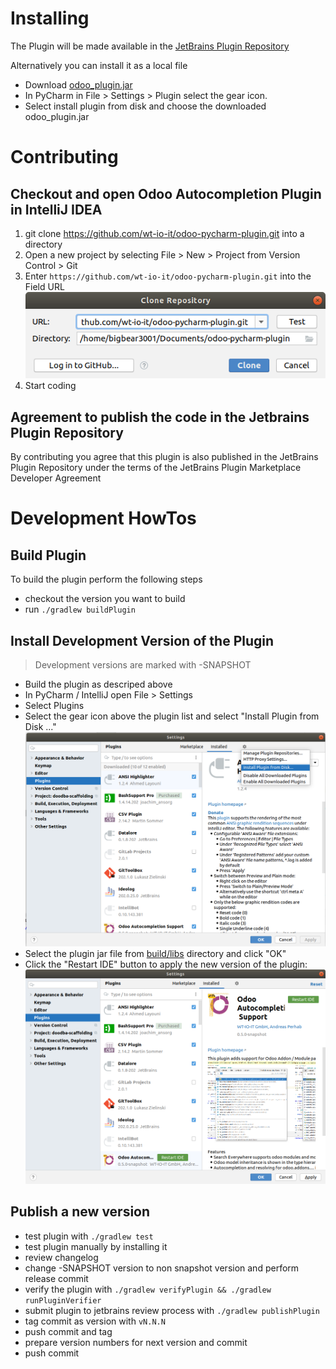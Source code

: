 # Installing

The Plugin will be made available in the [JetBrains Plugin Repository](https://plugins.jetbrains.com/plugin/13083-odoo-support-for-pycharm)

Alternatively you can install it as a local file
* Download [odoo_plugin.jar](odoo_plugin.jar)
* In PyCharm in File > Settings > Plugin select the gear icon.
* Select install plugin from disk and choose the downloaded odoo_plugin.jar

# Contributing

## Checkout and open Odoo Autocompletion Plugin in IntelliJ IDEA

1. git clone https://github.com/wt-io-it/odoo-pycharm-plugin.git into a directory
1. Open a new project by selecting File > New > Project from Version Control > Git
1. Enter `https://github.com/wt-io-it/odoo-pycharm-plugin.git` into the Field URL
   ![intellij new project from version control](documentation/setup/01_new_project_url.png)
1. Start coding

## Agreement to publish the code in the Jetbrains Plugin Repository 

By contributing you agree that this plugin is also published in the JetBrains Plugin Repository under the terms of the
JetBrains Plugin Marketplace Developer Agreement

# Development HowTos
## Build Plugin
To build the plugin perform the following steps
* checkout the version you want to build
* run `./gradlew buildPlugin`
## Install Development Version of the Plugin
> Development versions are marked with -SNAPSHOT
* Build the plugin as descriped above
* In PyCharm / IntelliJ open File > Settings
* Select Plugins
* Select the gear icon above the plugin list and select "Install Plugin from Disk ..."
![Select "Install Plugin from Disk ..."](documentation/dev/01_install_dev_plugin.png)
* Select the plugin jar file from [build/libs](build/libs) directory and click "OK"
* Click the "Restart IDE" button to apply the new version of the plugin:
![Restart IDE button](documentation/dev/02_install_dev_plugin_restart.png)
## Publish a new version
* test plugin with `./gradlew test`
* test plugin manually by installing it
* review changelog
* change -SNAPSHOT version to non snapshot version and perform release commit
* verify the plugin with `./gradlew verifyPlugin && ./gradlew runPluginVerifier`
* submit plugin to jetbrains review process with `./gradlew publishPlugin`
* tag commit as version with `vN.N.N`
* push commit and tag
* prepare version numbers for next version and commit
* push commit